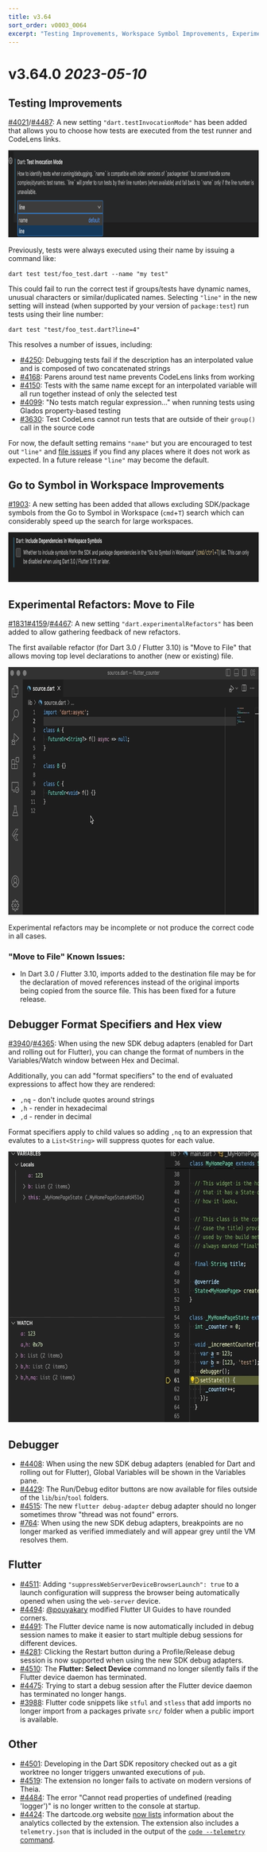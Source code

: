 ```yaml
---
title: v3.64
sort_order: v0003_0064
excerpt: "Testing Improvements, Workspace Symbol Improvements, Experimental Refactors..."
---
```


# v3.64.0 *2023-05-10*


## Testing Improvements

[#4021](https://github.com/Dart-Code/Dart-Code/issues/4021)/[#4487](https://github.com/Dart-Code/Dart-Code/issues/4487): A new setting `"dart.testInvocationMode"` has been added that allows you to choose how tests are executed from the test runner and CodeLens links.

<img loading="lazy" src="/images/release_notes/v3.64/test_invocation_mode.png" width="935" height="175" />

Previously, tests were always executed using their name by issuing a command like:

```
dart test test/foo_test.dart --name "my test"
```

This could fail to run the correct test if groups/tests have dynamic names, unusual characters or similar/duplicated names. Selecting `"line"` in the new setting will instead (when supported by your version of `package:test`) run tests using their line number:

```
dart test "test/foo_test.dart?line=4"
```

This resolves a number of issues, including:

- [#4250](https://github.com/Dart-Code/Dart-Code/issues/4250): Debugging tests fail if the description has an interpolated value and is composed of two concatenated strings
- [#4168](https://github.com/Dart-Code/Dart-Code/issues/4168): Parens around test name prevents CodeLens links from working
- [#4150](https://github.com/Dart-Code/Dart-Code/issues/4150): Tests with the same name except for an interpolated variable will all run together instead of only the selected test
- [#4099](https://github.com/Dart-Code/Dart-Code/issues/4099): "No tests match regular expression..." when running tests using Glados property-based testing
- [#3630](https://github.com/Dart-Code/Dart-Code/issues/3630): Test CodeLens cannot run tests that are outside of their `group()` call in the source code

For now, the default setting remains `"name"` but you are encouraged to test out `"line"` and [file issues](https://github.com/Dart-Code/Dart-Code/issues/new/choose) if you find any places where it does not work as expected. In a future release `"line"` may become the default.


## Go to Symbol in Workspace Improvements

[#1903](https://github.com/Dart-Code/Dart-Code/issues/1903): A new setting has been added that allows excluding SDK/package symbols from the Go to Symbol in Workspace (`cmd`+`T`) search which can considerably speed up the search for large workspaces.

<img loading="lazy" src="/images/release_notes/v3.64/dependencies_in_workspace_symbols.png" width="935" height="100" />


## Experimental Refactors: Move to File

[#1831](https://github.com/Dart-Code/Dart-Code/issues/1831)[#4159](https://github.com/Dart-Code/Dart-Code/issues/4159)/[#4467](https://github.com/Dart-Code/Dart-Code/issues/4467): A new setting `"dart.experimentalRefactors"` has been added to allow gathering feedback of new refactors.

The first available refactor (for Dart 3.0 / Flutter 3.10) is "Move to File" that allows moving top level declarations to another (new or existing) file.

<img loading="lazy" src="/images/release_notes/v3.64/move_to_file.gif" width="798" height="498" />

Experimental refactors may be incomplete or not produce the correct code in all cases.

### "Move to File" Known Issues:

- In Dart 3.0 / Flutter 3.10, imports added to the destination file may be for the declaration of moved references instead of the original imports being copied from the source file. This has been fixed for a future release.


## Debugger Format Specifiers and Hex view

[#3940](https://github.com/Dart-Code/Dart-Code/issues/3940)/[#4365](https://github.com/Dart-Code/Dart-Code/issues/4365): When using the new SDK debug adapters (enabled for Dart and rolling out for Flutter), you can change the format of numbers in the Variables/Watch window between Hex and Decimal.

Additionally, you can add "format specifiers" to the end of evaluated expressions to affect how they are rendered:

- `,nq` - don't include quotes around strings
- `,h` - render in hexadecimal
- `,d` - render in decimal

Format specifiers apply to child values so adding `,nq` to an expression that evalutes to a `List<String>` will suppress quotes for each value.

<img loading="lazy" src="/images/release_notes/v3.64/hex_and_format_specifiers.gif" width="668" height="544" />


## Debugger

- [#4408](https://github.com/Dart-Code/Dart-Code/issues/4408): When using the new SDK debug adapters (enabled for Dart and rolling out for Flutter), Global Variables will be shown in the Variables pane.
- [#4429](https://github.com/Dart-Code/Dart-Code/issues/4429): The Run/Debug editor buttons are now available for files outside of the `lib`/`bin`/`tool` folders.
- [#4515](https://github.com/Dart-Code/Dart-Code/issues/4515): The new `flutter debug-adapter` debug adapter should no longer sometimes throw "thread was not found" errors.
- [#764](https://github.com/Dart-Code/Dart-Code/issues/764): When using the new SDK debug adapters, breakpoints are no longer marked as verified immediately and will appear grey until the VM resolves them.


## Flutter

- [#4511](https://github.com/Dart-Code/Dart-Code/issues/4511): Adding `"suppressWebServerDeviceBrowserLaunch": true` to a launch configuration will suppress the browser being automatically opened when using the `web-server` device.
- [#4494](https://github.com/Dart-Code/Dart-Code/issues/4494): [@pouyakary](https://github.com/pouyakary) modified Flutter UI Guides to have rounded corners.
- [#4491](https://github.com/Dart-Code/Dart-Code/issues/4491): The Flutter device name is now automatically included in debug session names to make it easier to start multiple debug sessions for different devices.
- [#4281](https://github.com/Dart-Code/Dart-Code/issues/4281): Clicking the Restart button during a Profile/Release debug session is now supported when using the new SDK debug adapters.
- [#4510](https://github.com/Dart-Code/Dart-Code/issues/4510): The **Flutter: Select Device** command no longer silently fails if the Flutter device daemon has terminated.
- [#4475](https://github.com/Dart-Code/Dart-Code/issues/4475): Trying to start a debug session after the Flutter device daemon has terminated no longer hangs.
- [#3988](https://github.com/Dart-Code/Dart-Code/issues/3988): Flutter code snippets like `stful` and `stless` that add imports no longer import from a packages private `src/` folder when a public import is available.


## Other

- [#4501](https://github.com/Dart-Code/Dart-Code/issues/4501): Developing in the Dart SDK repository checked out as a git worktree no longer triggers unwanted executions of `pub`.
- [#4519](https://github.com/Dart-Code/Dart-Code/issues/4519): The extension no longer fails to activate on modern versions of Theia.
- [#4484](https://github.com/Dart-Code/Dart-Code/issues/4484): The error "Cannot read properties of undefined (reading 'logger')" is no longer written to the console at startup.
- [#4424](https://github.com/Dart-Code/Dart-Code/issues/4424): The dartcode.org website [now lists](https://dartcode.org/docs/analytics/) information about the analytics collected by the extension. The extension also includes a `telemetry.json` that is included in the output of the [`code --telemetry` command](https://code.visualstudio.com/docs/getstarted/telemetry#_viewing-all-telemetry-events).
